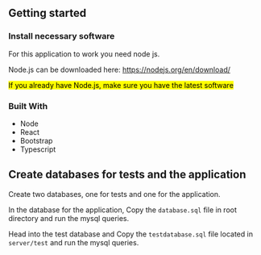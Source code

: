 ## Getting started

### Install necessary software

For this application to work you need node js.

Node.js can be downloaded here: https://nodejs.org/en/download/ 
 
<mark>If you already have Node.js, make sure you have the latest software</mark>


### Built With

* Node
* React
* Bootstrap
* Typescript




## Create databases for tests and the application

Create two databases, one for tests and one for the application. 

In the database for the application, Copy the `database.sql` file in root directory and run the mysql queries.

Head into the test database and Copy the `testdatabase.sql` file
located in `server/test` and run the mysql queries. 


